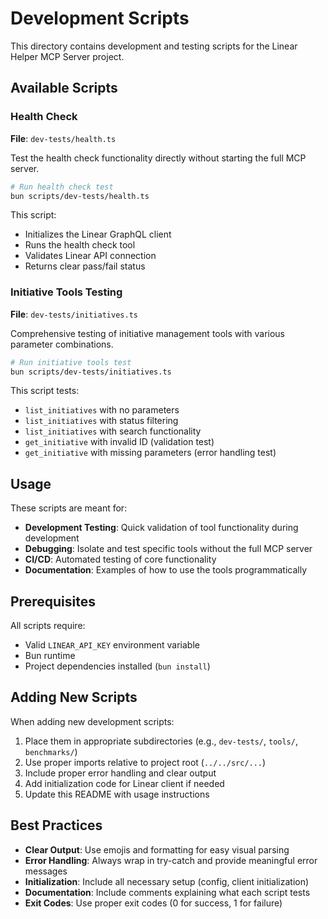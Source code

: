 # Development Scripts

This directory contains development and testing scripts for the Linear Helper MCP Server project.

## Available Scripts

### Health Check

**File**: `dev-tests/health.ts`

Test the health check functionality directly without starting the full MCP server.

```bash
# Run health check test
bun scripts/dev-tests/health.ts
```

This script:
- Initializes the Linear GraphQL client
- Runs the health check tool
- Validates Linear API connection
- Returns clear pass/fail status

### Initiative Tools Testing

**File**: `dev-tests/initiatives.ts`

Comprehensive testing of initiative management tools with various parameter combinations.

```bash
# Run initiative tools test
bun scripts/dev-tests/initiatives.ts
```

This script tests:
- `list_initiatives` with no parameters
- `list_initiatives` with status filtering
- `list_initiatives` with search functionality
- `get_initiative` with invalid ID (validation test)
- `get_initiative` with missing parameters (error handling test)

## Usage

These scripts are meant for:
- **Development Testing**: Quick validation of tool functionality during development
- **Debugging**: Isolate and test specific tools without the full MCP server
- **CI/CD**: Automated testing of core functionality
- **Documentation**: Examples of how to use the tools programmatically

## Prerequisites

All scripts require:
- Valid `LINEAR_API_KEY` environment variable
- Bun runtime
- Project dependencies installed (`bun install`)

## Adding New Scripts

When adding new development scripts:
1. Place them in appropriate subdirectories (e.g., `dev-tests/`, `tools/`, `benchmarks/`)
2. Use proper imports relative to project root (`../../src/...`)
3. Include proper error handling and clear output
4. Add initialization code for Linear client if needed
5. Update this README with usage instructions

## Best Practices

- **Clear Output**: Use emojis and formatting for easy visual parsing
- **Error Handling**: Always wrap in try-catch and provide meaningful error messages
- **Initialization**: Include all necessary setup (config, client initialization)
- **Documentation**: Include comments explaining what each script tests
- **Exit Codes**: Use proper exit codes (0 for success, 1 for failure)
